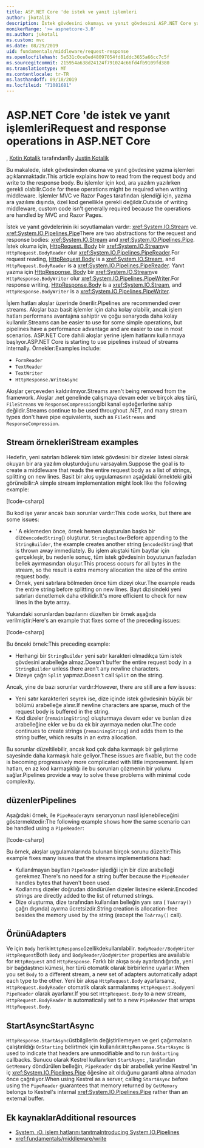 ```yaml
---
title: ASP.NET Core 'de istek ve yanıt işlemleri
author: jkotalik
description: İstek gövdesini okumayı ve yanıt gövdesini ASP.NET Core yazmayı öğrenin.
monikerRange: '>= aspnetcore-3.0'
ms.author: jukotali
ms.custom: mvc
ms.date: 08/29/2019
uid: fundamentals/middleware/request-response
ms.openlocfilehash: 5e531c0ce0ed48097054fd81ddc3655a66cc7c5f
ms.sourcegitcommit: 215954a638d24124f791024c66fd4fb9109fd380
ms.translationtype: MT
ms.contentlocale: tr-TR
ms.lasthandoff: 09/18/2019
ms.locfileid: "71081681"
---
```

# <a name="request-and-response-operations-in-aspnet-core"></a><span data-ttu-id="ac858-103">ASP.NET Core 'de istek ve yanıt işlemleri</span><span class="sxs-lookup"><span data-stu-id="ac858-103">Request and response operations in ASP.NET Core</span></span>

<span data-ttu-id="ac858-104">, [Kotin Kotalik](https://github.com/jkotalik) tarafından</span><span class="sxs-lookup"><span data-stu-id="ac858-104">By [Justin Kotalik](https://github.com/jkotalik)</span></span>

<span data-ttu-id="ac858-105">Bu makalede, istek gövdesinden okuma ve yanıt gövdesine yazma işlemleri açıklanmaktadır.</span><span class="sxs-lookup"><span data-stu-id="ac858-105">This article explains how to read from the request body and write to the response body.</span></span> <span data-ttu-id="ac858-106">Bu işlemler için kod, ara yazılım yazılırken gerekli olabilir.</span><span class="sxs-lookup"><span data-stu-id="ac858-106">Code for these operations might be required when writing middleware.</span></span> <span data-ttu-id="ac858-107">İşlemler MVC ve Razor Pages tarafından işlendiği için, yazma ara yazılımı dışında, özel kod genellikle gerekli değildir.</span><span class="sxs-lookup"><span data-stu-id="ac858-107">Outside of writing middleware, custom code isn't generally required because the operations are handled by MVC and Razor Pages.</span></span>

<span data-ttu-id="ac858-108">İstek ve yanıt gövdelerinin iki soyutlamaları vardır: <xref:System.IO.Stream> ve. <xref:System.IO.Pipelines.Pipe></span><span class="sxs-lookup"><span data-stu-id="ac858-108">There are two abstractions for the request and response bodies: <xref:System.IO.Stream> and <xref:System.IO.Pipelines.Pipe>.</span></span> <span data-ttu-id="ac858-109">İstek okuma için, [HttpRequest. Body](xref:Microsoft.AspNetCore.Http.HttpRequest.Body) bir <xref:System.IO.Stream>ve `HttpRequest.BodyReader` olur <xref:System.IO.Pipelines.PipeReader>.</span><span class="sxs-lookup"><span data-stu-id="ac858-109">For request reading, [HttpRequest.Body](xref:Microsoft.AspNetCore.Http.HttpRequest.Body) is a <xref:System.IO.Stream>, and `HttpRequest.BodyReader` is a <xref:System.IO.Pipelines.PipeReader>.</span></span> <span data-ttu-id="ac858-110">Yanıt yazma için [HttpResponse. Body](xref:Microsoft.AspNetCore.Http.HttpResponse.Body) bir <xref:System.IO.Stream>ve `HttpResponse.BodyWriter` olur <xref:System.IO.Pipelines.PipeWriter>.</span><span class="sxs-lookup"><span data-stu-id="ac858-110">For response writing, [HttpResponse.Body](xref:Microsoft.AspNetCore.Http.HttpResponse.Body) is a <xref:System.IO.Stream>, and `HttpResponse.BodyWriter` is a <xref:System.IO.Pipelines.PipeWriter>.</span></span>

<span data-ttu-id="ac858-111">İşlem hatları akışlar üzerinde önerilir.</span><span class="sxs-lookup"><span data-stu-id="ac858-111">Pipelines are recommended over streams.</span></span> <span data-ttu-id="ac858-112">Akışlar bazı basit işlemler için daha kolay olabilir, ancak işlem hatları performans avantajına sahiptir ve çoğu senaryoda daha kolay kullanılır.</span><span class="sxs-lookup"><span data-stu-id="ac858-112">Streams can be easier to use for some simple operations, but pipelines have a performance advantage and are easier to use in most scenarios.</span></span> <span data-ttu-id="ac858-113">ASP.NET Core dahili akışlar yerine işlem hatlarını kullanmaya başlıyor.</span><span class="sxs-lookup"><span data-stu-id="ac858-113">ASP.NET Core is starting to use pipelines instead of streams internally.</span></span> <span data-ttu-id="ac858-114">Örnekler:</span><span class="sxs-lookup"><span data-stu-id="ac858-114">Examples include:</span></span>

* `FormReader`
* `TextReader`
* `TextWriter`
* `HttpResponse.WriteAsync`

<span data-ttu-id="ac858-115">Akışlar çerçeveden kaldırılmıyor.</span><span class="sxs-lookup"><span data-stu-id="ac858-115">Streams aren't being removed from the framework.</span></span> <span data-ttu-id="ac858-116">Akışlar .net genelinde çalışmaya devam eder ve birçok akış türü, `FileStreams` ve `ResponseCompression`gibi kanal eşdeğerlerine sahip değildir.</span><span class="sxs-lookup"><span data-stu-id="ac858-116">Streams continue to be used throughout .NET, and many stream types don't have pipe equivalents, such as `FileStreams` and `ResponseCompression`.</span></span>

## <a name="stream-examples"></a><span data-ttu-id="ac858-117">Stream örnekleri</span><span class="sxs-lookup"><span data-stu-id="ac858-117">Stream examples</span></span>

<span data-ttu-id="ac858-118">Hedefin, yeni satırları bölerek tüm istek gövdesini bir dizeler listesi olarak okuyan bir ara yazılım oluşturduğunu varsayalım.</span><span class="sxs-lookup"><span data-stu-id="ac858-118">Suppose the goal is to create a middleware that reads the entire request body as a list of strings, splitting on new lines.</span></span> <span data-ttu-id="ac858-119">Basit bir akış uygulamasının aşağıdaki örnekteki gibi görünebilir:</span><span class="sxs-lookup"><span data-stu-id="ac858-119">A simple stream implementation might look like the following example:</span></span>

[!code-csharp[](request-response/samples/3.x/RequestResponseSample/Startup.cs?name=GetListOfStringsFromStream)]

<span data-ttu-id="ac858-120">Bu kod işe yarar ancak bazı sorunlar vardır:</span><span class="sxs-lookup"><span data-stu-id="ac858-120">This code works, but there are some issues:</span></span>

* <span data-ttu-id="ac858-121">' A eklemeden önce, örnek hemen oluşturulan başka bir dize`encodedString`() oluşturur. `StringBuilder`</span><span class="sxs-lookup"><span data-stu-id="ac858-121">Before appending to the `StringBuilder`, the example creates another string (`encodedString`) that is thrown away immediately.</span></span> <span data-ttu-id="ac858-122">Bu işlem akıştaki tüm baytlar için gerçekleşir, bu nedenle sonuç, tüm istek gövdesinin boyutunun fazladan bellek ayırmasından oluşur.</span><span class="sxs-lookup"><span data-stu-id="ac858-122">This process occurs for all bytes in the stream, so the result is extra memory allocation the size of the entire request body.</span></span>
* <span data-ttu-id="ac858-123">Örnek, yeni satırlara bölmeden önce tüm dizeyi okur.</span><span class="sxs-lookup"><span data-stu-id="ac858-123">The example reads the entire string before splitting on new lines.</span></span> <span data-ttu-id="ac858-124">Bayt dizisindeki yeni satırları denetlemek daha etkilidir.</span><span class="sxs-lookup"><span data-stu-id="ac858-124">It's more efficient to check for new lines in the byte array.</span></span>

<span data-ttu-id="ac858-125">Yukarıdaki sorunlardan bazılarını düzelten bir örnek aşağıda verilmiştir:</span><span class="sxs-lookup"><span data-stu-id="ac858-125">Here's an example that fixes some of the preceding issues:</span></span>

[!code-csharp[](request-response/samples/3.x/RequestResponseSample/Startup.cs?name=GetListOfStringsFromStreamMoreEfficient)]

<span data-ttu-id="ac858-126">Bu önceki örnek:</span><span class="sxs-lookup"><span data-stu-id="ac858-126">This preceding example:</span></span>

* <span data-ttu-id="ac858-127">Herhangi bir `StringBuilder` yeni satır karakteri olmadıkça tüm istek gövdesini arabelleğe almaz.</span><span class="sxs-lookup"><span data-stu-id="ac858-127">Doesn't buffer the entire request body in a `StringBuilder` unless there aren't any newline characters.</span></span>
* <span data-ttu-id="ac858-128">Dizeye çağrı `Split` yapmaz.</span><span class="sxs-lookup"><span data-stu-id="ac858-128">Doesn't call `Split` on the string.</span></span>

<span data-ttu-id="ac858-129">Ancak, yine de bazı sorunlar vardır:</span><span class="sxs-lookup"><span data-stu-id="ac858-129">However, there are still are a few issues:</span></span>

* <span data-ttu-id="ac858-130">Yeni satır karakterleri seyrek ise, dize içinde istek gövdesinin büyük bir bölümü arabelleğe alınır.</span><span class="sxs-lookup"><span data-stu-id="ac858-130">If newline characters are sparse, much of the request body is buffered in the string.</span></span>
* <span data-ttu-id="ac858-131">Kod dizeler (`remainingString`) oluşturmaya devam eder ve bunları dize arabelleğine ekler ve bu da ek bir ayırmaya neden olur.</span><span class="sxs-lookup"><span data-stu-id="ac858-131">The code continues to create strings (`remainingString`) and adds them to the string buffer, which results in an extra allocation.</span></span>

<span data-ttu-id="ac858-132">Bu sorunlar düzeltilebilir, ancak kod çok daha karmaşık bir geliştirme sayesinde daha karmaşık hale geliyor.</span><span class="sxs-lookup"><span data-stu-id="ac858-132">These issues are fixable, but the code is becoming progressively more complicated with little improvement.</span></span> <span data-ttu-id="ac858-133">İşlem hatları, en az kod karmaşıklığı ile bu sorunları çözmenin bir yolunu sağlar.</span><span class="sxs-lookup"><span data-stu-id="ac858-133">Pipelines provide a way to solve these problems with minimal code complexity.</span></span>

## <a name="pipelines"></a><span data-ttu-id="ac858-134">düzenler</span><span class="sxs-lookup"><span data-stu-id="ac858-134">Pipelines</span></span>

<span data-ttu-id="ac858-135">Aşağıdaki örnek, ile `PipeReader`aynı senaryonun nasıl işlenebileceğini göstermektedir:</span><span class="sxs-lookup"><span data-stu-id="ac858-135">The following example shows how the same scenario can be handled using a `PipeReader`:</span></span>

[!code-csharp[](request-response/samples/3.x/RequestResponseSample/Startup.cs?name=GetListOfStringFromPipe)]

<span data-ttu-id="ac858-136">Bu örnek, akışlar uygulamalarında bulunan birçok sorunu düzeltir:</span><span class="sxs-lookup"><span data-stu-id="ac858-136">This example fixes many issues that the streams implementations had:</span></span>

* <span data-ttu-id="ac858-137">Kullanılmayan baytları `PipeReader` işlediği için bir dize arabelleği gerekmez.</span><span class="sxs-lookup"><span data-stu-id="ac858-137">There's no need for a string buffer because the `PipeReader` handles bytes that haven't been used.</span></span>
* <span data-ttu-id="ac858-138">Kodlanmış dizeler doğrudan döndürülen dizeler listesine eklenir.</span><span class="sxs-lookup"><span data-stu-id="ac858-138">Encoded strings are directly added to the list of returned strings.</span></span>
* <span data-ttu-id="ac858-139">Dize oluşturma, dize tarafından kullanılan belleğin yanı sıra ( `ToArray()` çağrı dışında) ayırma ücretsizdir.</span><span class="sxs-lookup"><span data-stu-id="ac858-139">String creation is allocation-free besides the memory used by the string (except the `ToArray()` call).</span></span>

## <a name="adapters"></a><span data-ttu-id="ac858-140">Örünü</span><span class="sxs-lookup"><span data-stu-id="ac858-140">Adapters</span></span>

<span data-ttu-id="ac858-141">Ve için `Body` heriki`HttpResponse`özellikdekullanılabilir. `BodyReader/BodyWriter` `HttpRequest`</span><span class="sxs-lookup"><span data-stu-id="ac858-141">Both `Body` and `BodyReader/BodyWriter` properties are available for `HttpRequest` and `HttpResponse`.</span></span> <span data-ttu-id="ac858-142">Farklı bir akışa `Body` ayarlandığında, yeni bir bağdaştırıcı kümesi, her türü otomatik olarak birbirlerine uyarlar.</span><span class="sxs-lookup"><span data-stu-id="ac858-142">When you set `Body` to a different stream, a new set of adapters automatically adapt each type to the other.</span></span> <span data-ttu-id="ac858-143">Yeni bir akışa `HttpRequest.Body` ayarlarsanız, `HttpRequest.BodyReader` otomatik olarak sarmalanmış `HttpRequest.Body`yeni `PipeReader` olarak ayarlanır.</span><span class="sxs-lookup"><span data-stu-id="ac858-143">If you set `HttpRequest.Body` to a new stream, `HttpRequest.BodyReader` is automatically set to a new `PipeReader` that wraps `HttpRequest.Body`.</span></span>

## <a name="startasync"></a><span data-ttu-id="ac858-144">StartAsync</span><span class="sxs-lookup"><span data-stu-id="ac858-144">StartAsync</span></span>

<span data-ttu-id="ac858-145">`HttpResponse.StartAsync`üstbilgilerin değiştirilemeyen ve geri çağırmaların çalıştırıldığı `OnStarting` belirtmek için kullanılır.</span><span class="sxs-lookup"><span data-stu-id="ac858-145">`HttpResponse.StartAsync` is used to indicate that headers are unmodifiable and to run `OnStarting` callbacks.</span></span> <span data-ttu-id="ac858-146">Sunucu olarak Kestrel kullanırken `StartAsync` , tarafından `GetMemory` döndürülen belleğin, `PipeReader` dış bir arabellek yerine Kestrel 'ın iç <xref:System.IO.Pipelines.Pipe> öğesine ait olduğunu garanti altına almadan önce çağrılıyor.</span><span class="sxs-lookup"><span data-stu-id="ac858-146">When using Kestrel as a server, calling `StartAsync` before using the `PipeReader` guarantees that memory returned by `GetMemory` belongs to Kestrel's internal <xref:System.IO.Pipelines.Pipe> rather than an external buffer.</span></span>

## <a name="additional-resources"></a><span data-ttu-id="ac858-147">Ek kaynaklar</span><span class="sxs-lookup"><span data-stu-id="ac858-147">Additional resources</span></span>

* [<span data-ttu-id="ac858-148">System. ıO. işlem hatlarını tanıtma</span><span class="sxs-lookup"><span data-stu-id="ac858-148">Introducing System.IO.Pipelines</span></span>](https://devblogs.microsoft.com/dotnet/system-io-pipelines-high-performance-io-in-net/)
* <xref:fundamentals/middleware/write>
